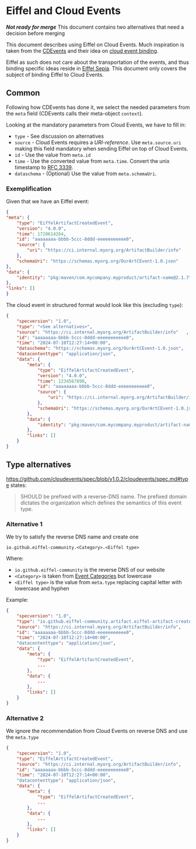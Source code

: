 # Eiffel and Cloud Events

***Not ready for merge*** This document contains two alternatives that need a decision before merging

This document describes using Eiffel on Cloud Events.
Much inspiration is taken from the [CDEvents](https://cdevents.dev) and their idea on
[cloud event binding](https://github.com/cdevents/spec/blob/main/cloudevents-binding.md).

Eiffel as such does not care about the transportation of the events, and thus binding specific ideas reside in
[Eiffel Sepia](https://eiffel-community.github.io/eiffel-sepia/). This document only covers the subject of binding
Eiffel to Cloud Events.

## Common

Following how CDEvents has done it, we select the needed parameters from the `meta` field
(CDEvents calls their meta-object `context`).

Looking at the mandatory parameters from Cloud Events, we have to fill in:

- `type` - See discussion on alternatives
- `source` - Cloud Events requires a *URI-reference*. Use `meta.source.uri` making this field mandatory when sending
  Eiffel on top of Cloud Events.
- `id` - Use the value from `meta.id`
- `time` - Use the converted value from `meta.time`. Convert the unix timestamp to [RFC 3339](https://tools.ietf.org/html/rfc3339).
- `dataschema` - (Optional) Use the value from `meta.schemaUri`.

### Exemplification

Given that we have an Eiffel event:

```JSON
{
"meta": {
    "type": "EiffelArtifactCreatedEvent",
    "version": "4.0.0",
    "time": 1720614264,
    "id": "aaaaaaaa-bbbb-5ccc-8ddd-eeeeeeeeeee0",
    "source": {
        "uri": "https://ci.internal.myorg.org/ArtifactBuilder/info"
    },
    "schemaUri": "https://schemas.myorg.org/OurArtCEvent-1.0.json"
},
"data": {
    "identity": "pkg:maven/com.mycompany.myproduct/artifact-name@2.1.7"
},
"links": []
}
```

The cloud event in structured format would look like this (excluding `type`):

```JSON
{
    "specversion": "1.0",
    "type": "<See alternatives>",
    "source": "https://ci.internal.myorg.org/ArtifactBuilder/info"   ,  # Same as data.meta.source.uri
    "id": "aaaaaaaa-bbbb-5ccc-8ddd-eeeeeeeeeee0",                       # Same as data.meta.id
    "time": "2024-07-10T12:27:14+00:00",                                # NOTE: different format,
    "dataschema": "https://schemas.myorg.org/OurArtCEvent-1.0.json",    # Same as data.meta.schemaUri (optional)
    "datacontenttype": "application/json",
    "data": {
        "meta": {
            "type": "EiffelArtifactCreatedEvent",
            "version": "4.0.0",
            "time": 1234567890,
            "id": "aaaaaaaa-bbbb-5ccc-8ddd-eeeeeeeeeee0",
            "source": {
                "uri": "https://ci.internal.myorg.org/ArtifactBuilder/info"
            },
            "schemaUri": "https://schemas.myorg.org/OurArtCEvent-1.0.json"
        },
        "data": {
            "identity": "pkg:maven/com.mycompany.myproduct/artifact-name@2.1.7"
        },
        "links": []
    }
}
```

## Type alternatives

<https://github.com/cloudevents/spec/blob/v1.0.2/cloudevents/spec.md#type> states:

> SHOULD be prefixed with a reverse-DNS name.
> The prefixed domain dictates the organization which defines the semantics of this event type.

### Alternative 1

We try to satisfy the reverse DNS name and create one

`io.github.eiffel-community.<Category>.<Eiffel type>`

Where:

- `io.github.eiffel-community` is the reverse DNS of our website
- `<Category>` is taken from [Event Categories](event-categories.md) but lowercase
- `<Eiffel type>` is the value from `meta.type` replacing capital letter with lowercase and hyphen

Example:

```JSON
{
    "specversion": "1.0",
    "type": "io.github.eiffel-community.artifact.eiffel-artifact-created-event",
    "source": "https://ci.internal.myorg.org/ArtifactBuilder/info",     # Same as data.meta.source.uri
    "id": "aaaaaaaa-bbbb-5ccc-8ddd-eeeeeeeeeee0",                       # Same as data.meta.id
    "time": "2024-07-10T12:27:14+00:00",                                # NOTE: different format
    "datacontenttype": "application/json",
    "data": {
        "meta": {
            "type": "EiffelArtifactCreatedEvent",
            ...
        },
        "data": {
            ...
        },
        "links": []
    }
}
```

### Alternative 2

We ignore the recommendation from Cloud Events on reverse DNS and use the `meta.type`

```JSON
{
    "specversion": "1.0",
    "type": "EiffelArtifactCreatedEvent",                               # Same as data.meta.type
    "source": "https://ci.internal.myorg.org/ArtifactBuilder/info",     # Same as data.meta.source.uri
    "id": "aaaaaaaa-bbbb-5ccc-8ddd-eeeeeeeeeee0",                       # Same as data.meta.id
    "time": "2024-07-10T12:27:14+00:00",                                # NOTE: different format
    "datacontenttype": "application/json",
    "data": {
        "meta": {
            "type": "EiffelArtifactCreatedEvent",
            ...
        },
        "data": {
            ...
        },
        "links": []
    }
}
```
